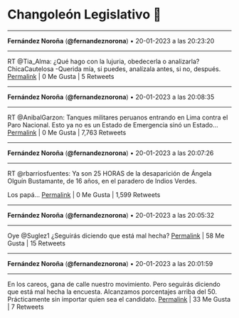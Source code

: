 # Changoleón Legislativo 🙈
*****
**Fernández Noroña** (**@fernandeznorona**) • 20-01-2023 a las 20:23:20
*****
RT @Tia_Alma: ¿Qué hago con la lujuria, obedecerla o analizarla? ChicaCautelosa -Querida mía, si puedes, analízala antes, si no, después.
[Permalink](https://twitter.com/fernandeznorona/status/1616652642662645760) | 0 Me Gusta | 5 Retweets
*****
**Fernández Noroña** (**@fernandeznorona**) • 20-01-2023 a las 20:08:35
*****
RT @AnibalGarzon: Tanques militares peruanos entrando en Lima contra el Paro Nacional. Esto ya no es un Estado de Emergencia sinó un Estado…
[Permalink](https://twitter.com/fernandeznorona/status/1616648928358957056) | 0 Me Gusta | 7,763 Retweets
*****
**Fernández Noroña** (**@fernandeznorona**) • 20-01-2023 a las 20:07:26
*****
RT @rbarriosfuentes: Ya son 25 HORAS de la desaparición de Ángela Olguín Bustamante, de 16 años, en el paradero de Indios Verdes.


Los papá…
[Permalink](https://twitter.com/fernandeznorona/status/1616648639837011970) | 0 Me Gusta | 1,599 Retweets
*****
**Fernández Noroña** (**@fernandeznorona**) • 20-01-2023 a las 20:05:32
*****
Oye @Suglez1 ¿Seguirás diciendo que está mal hecha?
[Permalink](https://twitter.com/fernandeznorona/status/1616648161086541824) | 58 Me Gusta | 15 Retweets
*****
**Fernández Noroña** (**@fernandeznorona**) • 20-01-2023 a las 20:01:59
*****
En los careos, gana de calle nuestro movimiento. Pero seguirás diciendo que está mal hecha la encuesta. Alcanzamos porcentajes arriba del 50. Prácticamente sin importar quien sea el candidato.
[Permalink](https://twitter.com/fernandeznorona/status/1616647270333820928) | 33 Me Gusta | 7 Retweets